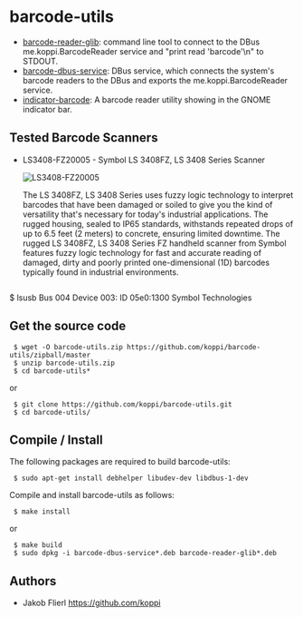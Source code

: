 # barcode-utils

* [barcode-reader-glib](barcode-utils/blob/master/barcode-reader-glib): command line tool to connect to the DBus me.koppi.BarcodeReader service and "print read 'barcode'\n" to STDOUT.
* [barcode-dbus-service](barcode-utils/blob/master/barcode-dbus-service): DBus service, which connects the system's barcode readers to the DBus and exports the me.koppi.BarcodeReader service.
* [indicator-barcode](barcode-utils/blob/master/indicator-barcode): A barcode reader utility showing in the GNOME indicator bar.

## Tested Barcode Scanners

 *  LS3408-FZ20005 - Symbol LS 3408FZ, LS 3408 Series Scanner

    ![LS3408-FZ20005](https://raw.github.com/koppi/barcode-utils/master/barcode\-scanners/LS3408-FZ20005.png "Symbol LS 3408FZ, LS 3408 Series Scanner")

    The LS 3408FZ, LS 3408 Series uses fuzzy logic technology to interpret barcodes that have been damaged or soiled to give you the kind of versatility that's necessary for today's industrial applications. The rugged housing, sealed to IP65 standards, withstands repeated drops of up to 6.5 feet (2 meters) to concrete, ensuring limited downtime. The rugged LS 3408FZ, LS 3408 Series FZ handheld scanner from Symbol features fuzzy logic technology for fast and accurate reading of damaged, dirty and poorly printed one-dimensional (1D) barcodes typically found in industrial environments.

    ```
$ lsusb
Bus 004 Device 003: ID 05e0:1300 Symbol Technologies

## Get the source code

```
 $ wget -O barcode-utils.zip https://github.com/koppi/barcode-utils/zipball/master
 $ unzip barcode-utils.zip
 $ cd barcode-utils*
```

or

```
 $ git clone https://github.com/koppi/barcode-utils.git
 $ cd barcode-utils/
```

## Compile / Install

The following packages are required to build barcode-utils:

```
 $ sudo apt-get install debhelper libudev-dev libdbus-1-dev
```

Compile and install barcode-utils as follows:

```
 $ make install
```

or

```
 $ make build
 $ sudo dpkg -i barcode-dbus-service*.deb barcode-reader-glib*.deb
```

## Authors

 * Jakob Flierl https://github.com/koppi
